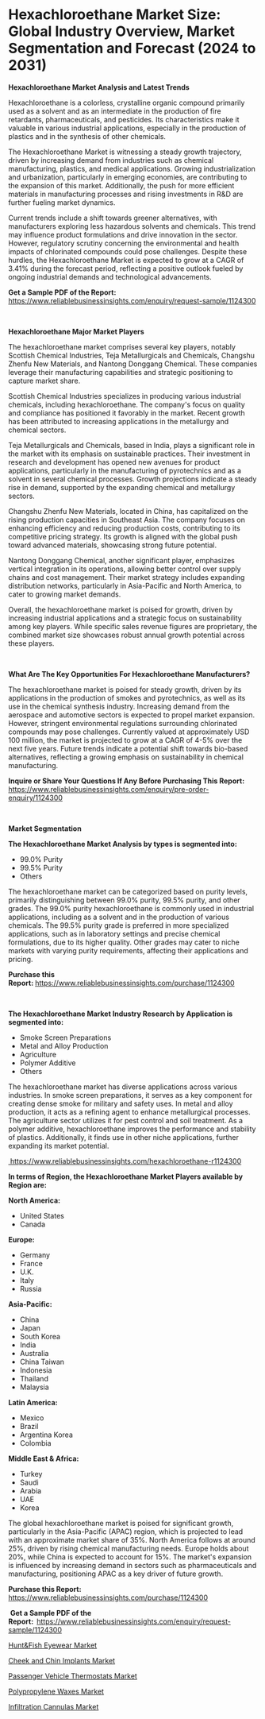 <p><h1>Hexachloroethane Market Size: Global Industry Overview, Market Segmentation and Forecast (2024 to 2031)</h1></p><p><strong>Hexachloroethane Market Analysis and Latest Trends</strong></p>
<p><p>Hexachloroethane is a colorless, crystalline organic compound primarily used as a solvent and as an intermediate in the production of fire retardants, pharmaceuticals, and pesticides. Its characteristics make it valuable in various industrial applications, especially in the production of plastics and in the synthesis of other chemicals.</p><p>The Hexachloroethane Market is witnessing a steady growth trajectory, driven by increasing demand from industries such as chemical manufacturing, plastics, and medical applications. Growing industrialization and urbanization, particularly in emerging economies, are contributing to the expansion of this market. Additionally, the push for more efficient materials in manufacturing processes and rising investments in R&D are further fueling market dynamics.</p><p>Current trends include a shift towards greener alternatives, with manufacturers exploring less hazardous solvents and chemicals. This trend may influence product formulations and drive innovation in the sector. However, regulatory scrutiny concerning the environmental and health impacts of chlorinated compounds could pose challenges. Despite these hurdles, the Hexachloroethane Market is expected to grow at a CAGR of 3.41% during the forecast period, reflecting a positive outlook fueled by ongoing industrial demands and technological advancements.</p></p>
<p><strong>Get a Sample PDF of the Report:&nbsp;</strong> <a href="https://www.reliablebusinessinsights.com/enquiry/request-sample/1124300?utm_campaign=904&utm_medium=2&utm_source=Github&utm_content=ia&utm_term=06112024&utm_id=hexachloroethane">https://www.reliablebusinessinsights.com/enquiry/request-sample/1124300</a></p>
<p>&nbsp;</p>
<p><strong>Hexachloroethane Major Market Players</strong></p>
<p><p>The hexachloroethane market comprises several key players, notably Scottish Chemical Industries, Teja Metallurgicals and Chemicals, Changshu Zhenfu New Materials, and Nantong Donggang Chemical. These companies leverage their manufacturing capabilities and strategic positioning to capture market share.</p><p>Scottish Chemical Industries specializes in producing various industrial chemicals, including hexachloroethane. The company's focus on quality and compliance has positioned it favorably in the market. Recent growth has been attributed to increasing applications in the metallurgy and chemical sectors. </p><p>Teja Metallurgicals and Chemicals, based in India, plays a significant role in the market with its emphasis on sustainable practices. Their investment in research and development has opened new avenues for product applications, particularly in the manufacturing of pyrotechnics and as a solvent in several chemical processes. Growth projections indicate a steady rise in demand, supported by the expanding chemical and metallurgy sectors.</p><p>Changshu Zhenfu New Materials, located in China, has capitalized on the rising production capacities in Southeast Asia. The company focuses on enhancing efficiency and reducing production costs, contributing to its competitive pricing strategy. Its growth is aligned with the global push toward advanced materials, showcasing strong future potential.</p><p>Nantong Donggang Chemical, another significant player, emphasizes vertical integration in its operations, allowing better control over supply chains and cost management. Their market strategy includes expanding distribution networks, particularly in Asia-Pacific and North America, to cater to growing market demands.</p><p>Overall, the hexachloroethane market is poised for growth, driven by increasing industrial applications and a strategic focus on sustainability among key players. While specific sales revenue figures are proprietary, the combined market size showcases robust annual growth potential across these players.</p></p>
<p>&nbsp;</p>
<p><strong>What Are The Key Opportunities For Hexachloroethane Manufacturers?</strong></p>
<p><p>The hexachloroethane market is poised for steady growth, driven by its applications in the production of smokes and pyrotechnics, as well as its use in the chemical synthesis industry. Increasing demand from the aerospace and automotive sectors is expected to propel market expansion. However, stringent environmental regulations surrounding chlorinated compounds may pose challenges. Currently valued at approximately USD 100 million, the market is projected to grow at a CAGR of 4-5% over the next five years. Future trends indicate a potential shift towards bio-based alternatives, reflecting a growing emphasis on sustainability in chemical manufacturing.</p></p>
<p><strong>Inquire or Share Your Questions If Any Before Purchasing This Report:</strong> <a href="https://www.reliablebusinessinsights.com/enquiry/pre-order-enquiry/1124300?utm_campaign=904&utm_medium=2&utm_source=Github&utm_content=ia&utm_term=06112024&utm_id=hexachloroethane">https://www.reliablebusinessinsights.com/enquiry/pre-order-enquiry/1124300</a></p>
<p>&nbsp;</p>
<p><strong>Market Segmentation</strong></p>
<p><strong>The Hexachloroethane Market Analysis by types is segmented into:</strong></p>
<p><ul><li>99.0% Purity</li><li>99.5% Purity</li><li>Others</li></ul></p>
<p><p>The hexachloroethane market can be categorized based on purity levels, primarily distinguishing between 99.0% purity, 99.5% purity, and other grades. The 99.0% purity hexachloroethane is commonly used in industrial applications, including as a solvent and in the production of various chemicals. The 99.5% purity grade is preferred in more specialized applications, such as in laboratory settings and precise chemical formulations, due to its higher quality. Other grades may cater to niche markets with varying purity requirements, affecting their applications and pricing.</p></p>
<p><strong>Purchase this Report:&nbsp;</strong><a href="https://www.reliablebusinessinsights.com/purchase/1124300?utm_campaign=904&utm_medium=2&utm_source=Github&utm_content=ia&utm_term=06112024&utm_id=hexachloroethane">https://www.reliablebusinessinsights.com/purchase/1124300</a></p>
<p>&nbsp;</p>
<p><strong>The Hexachloroethane Market Industry Research by Application is segmented into:</strong></p>
<p><ul><li>Smoke Screen Preparations</li><li>Metal and Alloy Production</li><li>Agriculture</li><li>Polymer Additive</li><li>Others</li></ul></p>
<p><p>The hexachloroethane market has diverse applications across various industries. In smoke screen preparations, it serves as a key component for creating dense smoke for military and safety uses. In metal and alloy production, it acts as a refining agent to enhance metallurgical processes. The agriculture sector utilizes it for pest control and soil treatment. As a polymer additive, hexachloroethane improves the performance and stability of plastics. Additionally, it finds use in other niche applications, further expanding its market potential.</p></p>
<p><a href="https://www.reliablebusinessinsights.com/hexachloroethane-r1124300?utm_campaign=904&utm_medium=2&utm_source=Github&utm_content=ia&utm_term=06112024&utm_id=hexachloroethane">&nbsp;https://www.reliablebusinessinsights.com/hexachloroethane-r1124300</a></p>
<p><strong>In terms of Region, the Hexachloroethane Market Players available by Region are:</strong></p>
<p>
    <p> <strong> North America: </strong>
        <ul>
            <li>United States</li>
            <li>Canada</li>
        </ul>
        </p> 
    <p> <strong> Europe: </strong>
        <ul>
            <li>Germany</li>
            <li>France</li>
            <li>U.K.</li>
            <li>Italy</li>
            <li>Russia</li>
        </ul>
        </p> 
    <p> <strong> Asia-Pacific: </strong>
        <ul>
            <li>China</li>
            <li>Japan</li>
            <li>South Korea</li>
            <li>India</li>
            <li>Australia</li>
            <li>China Taiwan</li>
            <li>Indonesia</li>
            <li>Thailand</li>
            <li>Malaysia</li>
        </ul>
        </p> 
    <p> <strong> Latin America: </strong>
        <ul>
            <li>Mexico</li>
            <li>Brazil</li>
            <li>Argentina Korea</li>
            <li>Colombia</li>
        </ul>
        </p> 
    <p> <strong> Middle East & Africa: </strong>
        <ul>
            <li>Turkey</li>
            <li>Saudi</li>
            <li>Arabia</li>
            <li>UAE</li>
            <li>Korea</li>
        </ul>
    </p>
    </p>
<p><p>The global hexachloroethane market is poised for significant growth, particularly in the Asia-Pacific (APAC) region, which is projected to lead with an approximate market share of 35%. North America follows at around 25%, driven by rising chemical manufacturing needs. Europe holds about 20%, while China is expected to account for 15%. The market's expansion is influenced by increasing demand in sectors such as pharmaceuticals and manufacturing, positioning APAC as a key driver of future growth.</p></p>
<p><strong>Purchase this Report: </strong><a href="https://www.reliablebusinessinsights.com/purchase/1124300?utm_campaign=904&utm_medium=2&utm_source=Github&utm_content=ia&utm_term=06112024&utm_id=hexachloroethane">https://www.reliablebusinessinsights.com/purchase/1124300</a></p>
<p>&nbsp;<strong>Get a Sample PDF of the Report:&nbsp;&nbsp;</strong><a href="https://www.reliablebusinessinsights.com/enquiry/request-sample/1124300?utm_campaign=904&utm_medium=2&utm_source=Github&utm_content=ia&utm_term=06112024&utm_id=hexachloroethane">https://www.reliablebusinessinsights.com/enquiry/request-sample/1124300</a></p>
<p><strong></strong></p>
<p><p><a href="https://www.linkedin.com/pulse/global-huntfish-eyewear-market-focus-product-type-polycarbonate-qtyce?utm_campaign=904&utm_medium=2&utm_source=Github&utm_content=ia&utm_term=06112024&utm_id=hexachloroethane">Hunt&Fish Eyewear Market</a></p><p><a href="https://issuu.com/reportprime-2/docs/cheek-and-chin-implants-market-size_7e028fd01e0151?utm_campaign=904&utm_medium=2&utm_source=Github&utm_content=ia&utm_term=06112024&utm_id=hexachloroethane">Cheek and Chin Implants Market</a></p><p><a href="https://www.linkedin.com/pulse/passenger-vehicle-thermostats-market-research-report-exploring-o3jke?utm_campaign=904&utm_medium=2&utm_source=Github&utm_content=ia&utm_term=06112024&utm_id=hexachloroethane">Passenger Vehicle Thermostats Market</a></p><p><a href="https://github.com/kathlinesadup/Market-Research-Report-List-1/blob/main/polypropylene-waxes-market.md?utm_campaign=904&utm_medium=2&utm_source=Github&utm_content=ia&utm_term=06112024&utm_id=hexachloroethane">Polypropylene Waxes Market</a></p><p><a href="https://issuu.com/reportprime-2/docs/infiltration-cannulas-market-size-2_e9342635b9c3fb?utm_campaign=904&utm_medium=2&utm_source=Github&utm_content=ia&utm_term=06112024&utm_id=hexachloroethane">Infiltration Cannulas Market</a></p></p>